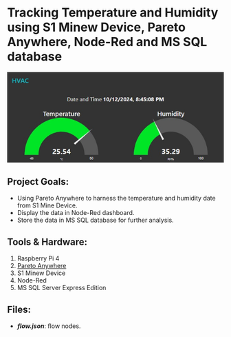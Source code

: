 # Tracking Temperature and Humidity using S1 Minew Device, Pareto Anywhere, Node-Red and MS SQL database

![alt text](https://github.com/withabubaker/Environment-Tracker/blob/main/dashboard-Screen.jpg)


## Project Goals:

- Using Pareto Anywhere to harness the temperature and humidity date from S1 Mine Device.
- Display the data in Node-Red dashboard.
- Store the data in MS SQL database for further analysis.


## Tools & Hardware:

1. Raspberry Pi 4
2. [Pareto Anywhere](https://www.reelyactive.com/pareto/anywhere/)
3. S1 Minew Device
4. Node-Red
5. MS SQL Server Express Edition



## Files:
- ***flow.json***: flow nodes.

